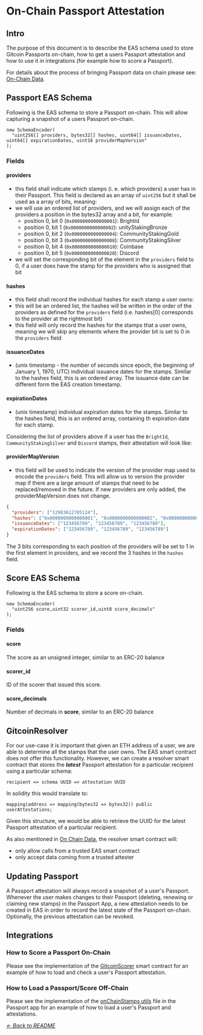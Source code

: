 # On-Chain Passport Attestation

## Intro

The purpose of this document is to describe the EAS schema used to store Gitcoin
Passports on-chain, how to get a users Passport attestation and how to use it in
integrations (for example how to score a Passport).

For details about the process of bringing Passport data on chain please see:
[On-Chain Data](./00-on-chain-data.md).

## Passport EAS Schema

Following is the EAS schema to store a Passport on-chain.
This will allow capturing a snapshot of a users Passport on-chain.

```solidity
new SchemaEncoder(
  "uint256[] providers, bytes32[] hashes, uint64[] issuanceDates, uint64[] expirationDates, uint16 providerMapVersion"
);
```

### Fields

#### providers

- this field shall indicate which stamps (i. e. which providers) a user has in
  their Passport. This field is declared as an array of `uint256` but it shall be
  used as a array of bits, meaning:
- we will use an ordered list of providers, and we will assign each of the
  providers a position in the bytes32 array and a bit, for example:
  - position 0, bit 0 (`0x0000000000000001`): Brightid
  - position 0, bit 1 (`0x0000000000000002`): unityStakingBronze
  - position 0, bit 2 (`0x0000000000000004`): CommunityStakingGold
  - position 0, bit 3 (`0x0000000000000008`): CommunityStakingSilver
  - position 0, bit 4 (`0x0000000000000010`): Coinbase
  - position 0, bit 5 (`0x0000000000000020`): Discord
- we will set the corresponding bit of the element in the `providers` field to
  0, if a user does have the stamp for the providers who is assigned that bit

#### hashes

- this field shall record the individual hashes for each stamp a user owns:
- this will be an ordered list, the hashes will be written in the order of the
  providers as defined for the `providers` field (i.e. hashes[0] corresponds
  to the provider at the rightmost bit)
- this field will only record the hashes for the stamps that a user owns, meaning
  we will skip any elements where the provider bit is set to 0 in the `providers`
  field

#### issuanceDates

- (unix timestamp - the number of seconds since epoch, the beginning of
  January 1, 1970, UTC) individual issuance dates for the stamps. Similar to the
  hashes field, this is an ordered array. The issuance date can be different form
  the EAS creation timestamp.

#### expirationDates

- (unix timestamp) individual expiration dates for the stamps. Similar to the
  hashes field, this is an ordered array, containing th expiration date for each
  stamp.

Considering the list of providers above if a user has the `BrightId`,
`CommunityStakingSilver` and `Discord` stamps, their attestation will look like:

#### providerMapVersion

- this field will be used to indicate the version of the provider map used to
  encode the `providers` field. This will allow us to version the provider map
  if there are a large amount of stamps that need to be replaced/removed in the
  future. If new providers are only added, the providerMapVersion does not change.

```json
{
  "providers": ["12983612785124"],
  "hashes": ["0x0000000000000001", "0x0000000000000002", "0x0000000000000003"],
  "issuanceDates": ["123456789", "123456789", "123456789"],
  "expirationDates": ["123456789", "123456789", "123456789"]
}
```

The 3 bits corresponding to each position of the providers will be set to 1 in
the first element in providers, and we record the 3 hashes in the `hashes` field.

## Score EAS Schema

Following is the EAS schema to store a score on-chain.

```solidity
new SchemaEncoder(
  "uint256 score,uint32 scorer_id,uint8 score_decimals"
);
```

### Fields

#### score

The score as an unsigned integer, similar to an ERC-20 balance

#### scorer_id

ID of the scorer that issued this score.

#### score_decimals

Number of decimals in **score**, similar to an ERC-20 balance

## GitcoinResolver

For our use-case it is important that given an ETH address of a user, we are able
to determine all the stamps that the user owns.
The EAS smart contract does not offer this functionality.
However, we can create a resolver smart contract that stores the **_latest_**
Passport attestation for a particular recipient using a particular schema:

```solidity
recipient => schema UUID => attestation UUID
```

In solidity this would translate to:

```solidity
mapping(address => mapping(bytes32 => bytes32)) public userAttestations;
```

Given this structure, we would be able to retrieve the UUID for the latest
Passport attestation of a particular recipient.

As also mentioned in [On Chain Data](./00-on-chain-data.md), the resolver smart
contract will:

- only allow calls from a trusted EAS smart contract
- only accept data coming from a trusted attester

## Updating Passport

A Passport attestation will always record a snapshot of a user's Passport.
Whenever the user makes changes to their Passport (deleting, renewing or claiming
new stamps) in the Passport App, a new attestation needs to be created in EAS in
order to record the latest state of the Passport on-chain.
Optionally, the previous attestation can be revoked.

## Integrations

### How to Score a Passport On-Chain

Please see the implementation of the
[GitcoinScorer](../contracts/GitcoinScorer.sol) smart contract for an example of
how to load and check a user's Passport attestation.

### How to Load a Passport/Score Off-Chain

Please see the implementation of the
[onChainStamps utils](https://github.com/gitcoinco/passport/blob/main/app/utils/onChainStamps.ts)
file in the Passport app for an example of how to load a user's Passport and attestations.

_[← Back to README](..#other-topics)_
